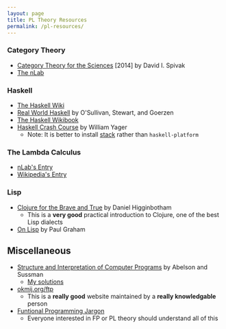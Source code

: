 ```yaml
---
layout: page
title: PL Theory Resources
permalink: /pl-resources/
---
```


### Category Theory

* [Category Theory for the Sciences](http://category-theory.mitpress.mit.edu/index.html) [2014] by David I. Spivak
* [The nLab](https://ncatlab.org/nlab/show/HomePage)

### Haskell

* [The Haskell Wiki](https://wiki.haskell.org/Haskell)
* [Real World Haskell](http://book.realworldhaskell.org/read/) by O'Sullivan, Stewart, and Goerzen
* [The Haskell Wikibook](https://en.wikibooks.org/wiki/Haskell)
* [Haskell Crash Course](http://yager.io/CrashCourse/Haskell.html) by William Yager
   * Note: It is better to install [stack](http://docs.haskellstack.org/en/stable/README/) rather than `haskell-platform`

### The Lambda Calculus

* [nLab's Entry](https://ncatlab.org/nlab/show/lambda-calculus)
* [Wikipedia's Entry](https://en.wikipedia.org/wiki/Lambda_calculus)

### Lisp

* [Clojure for the Brave and True](http://www.braveclojure.com/foreword/) by Daniel Higginbotham
   * This is a **very good** practical introduction to Clojure, one of the best Lisp dialects
* [On Lisp](http://ep.yimg.com/ty/cdn/paulgraham/onlisp.pdf) by Paul Graham

## Miscellaneous

* [Structure and Interpretation of Computer Programs](https://mitpress.mit.edu/sicp/full-text/book/book.html) by Abelson and Sussman
   * [My solutions](/structure-and-interpretation-of-computer-programs-solutions)
* [okmij.org/ftp](http://okmij.org/ftp/)
   * This is a **really good** website maintained by a **really knowledgable** person
* [Funtional Programming Jargon](https://github.com/hemanth/functional-programming-jargon)
   * Everyone interested in FP or PL theory should understand all of this